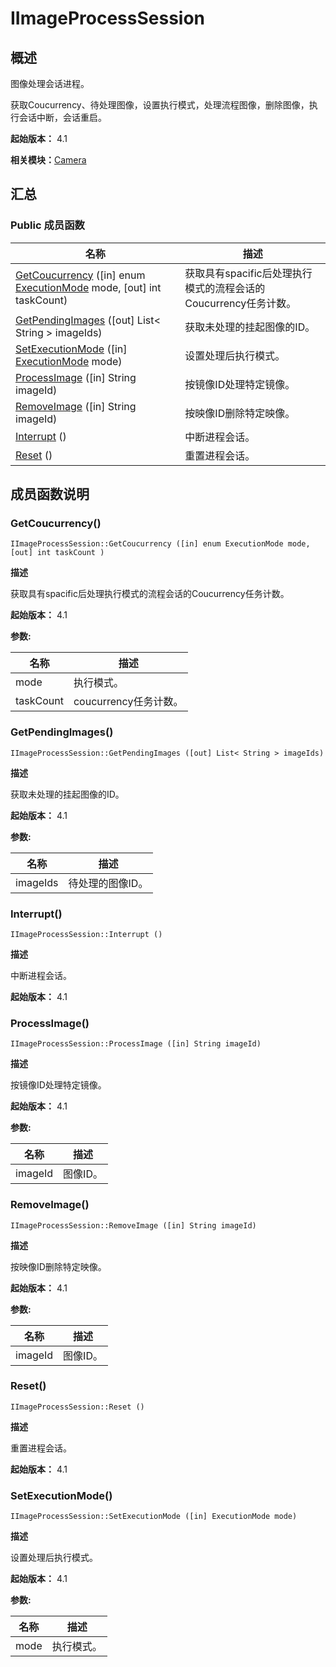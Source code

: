 # IImageProcessSession


## 概述

图像处理会话进程。

获取Coucurrency、待处理图像，设置执行模式，处理流程图像，删除图像，执行会话中断，会话重启。

**起始版本：** 4.1

**相关模块：**[Camera](_camera_v12.md)


## 汇总


### Public 成员函数

| 名称 | 描述 | 
| -------- | -------- |
| [GetCoucurrency](#getcoucurrency) ([in] enum [ExecutionMode](_camera_v12.md#executionmode) mode, [out] int taskCount) | 获取具有spacific后处理执行模式的流程会话的Coucurrency任务计数。  | 
| [GetPendingImages](#getpendingimages) ([out] List&lt; String &gt; imageIds) | 获取未处理的挂起图像的ID。  | 
| [SetExecutionMode](#setexecutionmode) ([in] [ExecutionMode](_camera_v12.md#executionmode) mode) | 设置处理后执行模式。  | 
| [ProcessImage](#processimage) ([in] String imageId) | 按镜像ID处理特定镜像。  | 
| [RemoveImage](#removeimage) ([in] String imageId) | 按映像ID删除特定映像。  | 
| [Interrupt](#interrupt) () | 中断进程会话。  | 
| [Reset](#reset) () | 重置进程会话。  | 


## 成员函数说明


### GetCoucurrency()

```
IImageProcessSession::GetCoucurrency ([in] enum ExecutionMode mode, [out] int taskCount )
```
**描述**

获取具有spacific后处理执行模式的流程会话的Coucurrency任务计数。

**起始版本：** 4.1

**参数:**

| 名称 | 描述 | 
| -------- | -------- |
| mode | 执行模式。  | 
| taskCount | coucurrency任务计数。 | 


### GetPendingImages()

```
IImageProcessSession::GetPendingImages ([out] List< String > imageIds)
```
**描述**

获取未处理的挂起图像的ID。

**起始版本：** 4.1

**参数:**

| 名称 | 描述 | 
| -------- | -------- |
| imageIds | 待处理的图像ID。 | 


### Interrupt()

```
IImageProcessSession::Interrupt ()
```
**描述**

中断进程会话。

**起始版本：** 4.1


### ProcessImage()

```
IImageProcessSession::ProcessImage ([in] String imageId)
```
**描述**

按镜像ID处理特定镜像。

**起始版本：** 4.1

**参数:**

| 名称 | 描述 | 
| -------- | -------- |
| imageId | 图像ID。 | 


### RemoveImage()

```
IImageProcessSession::RemoveImage ([in] String imageId)
```
**描述**

按映像ID删除特定映像。

**起始版本：** 4.1

**参数:**

| 名称 | 描述 | 
| -------- | -------- |
| imageId | 图像ID。 | 


### Reset()

```
IImageProcessSession::Reset ()
```
**描述**

重置进程会话。

**起始版本：** 4.1


### SetExecutionMode()

```
IImageProcessSession::SetExecutionMode ([in] ExecutionMode mode)
```
**描述**

设置处理后执行模式。

**起始版本：** 4.1

**参数:**

| 名称 | 描述 | 
| -------- | -------- |
| mode | 执行模式。 | 
